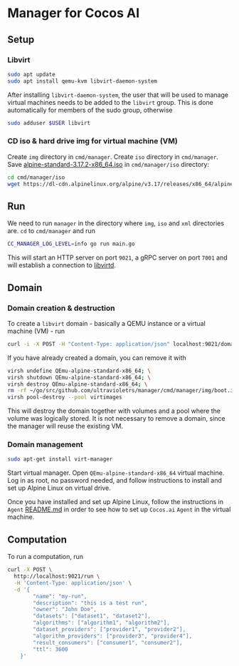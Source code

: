 # Manager for Cocos AI

## Setup

### Libvirt

```sh
sudo apt update
sudo apt install qemu-kvm libvirt-daemon-system
```

After installing `libvirt-daemon-system`, the user that will be used to manage virtual machines needs to be added to the `libvirt` group. This is done automatically for members of the sudo group, otherwise

```sh
sudo adduser $USER libvirt
```

### CD iso & hard drive img for virtual machine (VM)

Create `img` directory in `cmd/manager`. Create `iso` directory in `cmd/manager`. Save [alpine-standard-3.17.2-x86_64.iso](https://dl-cdn.alpinelinux.org/alpine/v3.17/releases/x86_64/alpine-standard-3.17.2-x86_64.iso) in `cmd/manager/iso` directory:

```sh
cd cmd/manager/iso
wget https://dl-cdn.alpinelinux.org/alpine/v3.17/releases/x86_64/alpine-standard-3.17.2-x86_64.iso
```

## Run

We need to run `manager` in the directory where `img`, `iso` and `xml` directories are. `cd` to `cmd/manager` and run

```sh
CC_MANAGER_LOG_LEVEL=info go run main.go
```

This will start an HTTP server on port `9021`, a gRPC server on port `7001` and will establish a connection to [libvirtd](https://libvirt.org/manpages/libvirtd.html).

## Domain 

### Domain creation & destruction
To create a `libvirt` domain - basically a QEMU instance or a virtual machine (VM) - run

```sh
curl -i -X POST -H "Content-Type: application/json" localhost:9021/domain -d '{"pool":"<path/to/pool.xml>", "volume":"<path/to/vol.xml>", "domain":"<path/to/dom.xml>"}'
```

If you have already created a domain, you can remove it with

```sh
virsh undefine QEmu-alpine-standard-x86_64; \
virsh shutdown QEmu-alpine-standard-x86_64; \
virsh destroy QEmu-alpine-standard-x86_64; \
rm -rf ~/go/src/github.com/ultravioletrs/manager/cmd/manager/img/boot.img; \
virsh pool-destroy --pool virtimages
```

This will destroy the domain together with volumes and a pool where the volume was logically stored. It is not necessary to remove a domain, since the manager will reuse the existing VM.

### Domain management

```sh
sudo apt-get install virt-manager
```

Start virtual manager. Open `QEmu-alpine-standard-x86_64` virtual machine. Log in as root, no password needed, and follow instructions to install and set up Alpine Linux on virtual drive.

Once you have installed and set up Alpine Linux, follow the instructions in `Agent` [README.md](https://github.com/ultravioletrs/agent) in order to see how to set up `Cocos.ai` `Agent` in the virtual machine.

## Computation

To run a computation, run

```sh
curl -X POST \
  http://localhost:9021/run \
  -H 'Content-Type: application/json' \
  -d '{
        "name": "my-run",
        "description": "this is a test run",
        "owner": "John Doe",
        "datasets": ["dataset1", "dataset2"],
        "algorithms": ["algorithm1", "algorithm2"],
        "dataset_providers": ["provider1", "provider2"],
        "algorithm_providers": ["provider3", "provider4"],
        "result_consumers": ["consumer1", "consumer2"],
        "ttl": 3600
    }'
```
